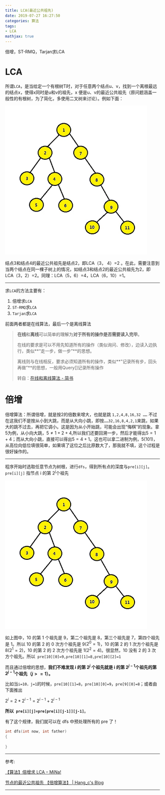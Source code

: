 ```yaml
---
title: LCA(最近公共祖先)
date: 2019-07-27 16:27:50
categories: 算法
tags:
- LCA
mathjax: true
---
```


倍增，ST-RMQ，Tarjan求LCA

<!-- more -->

# LCA

所谓`LCA`，是当给定一个有根树T时，对于任意两个结点u、v，找到一个离根最远的结点x，使得x同时是u和v的祖先，x 便是u、v的最近公共祖先（原问题涵盖一般性的有根树，为了简化，多使用二叉树来讨论）。例如下面：

![](LCA(最近公共祖先)/1.jpg)

结点3和结点4的最近公共祖先是结点2，即LCA（3， 4）=2 。在此，需要注意到当两个结点在同一棵子树上的情况，如结点3和结点2的最近公共祖先为2，即 LCA（3，2）=2。同理：LCA（5，6）=4，LCA（6，10）=1。

---

求`LCA`的方法主要有：

1. 倍增求`LCA`
2. `ST-RMQ`求`LCA`
3. `Tarjan`求`LCA`

前面两者都是在线算法，最后一个是离线算法

> **在线**和**离线**可以简单的理解为**对于所有的操作是否需要读入完毕**。
>
> 在线的要求是可以不用先知道所有的操作（类似询问、修改），边读入边执行，类似**“走一步，做一步”**的思想。
>
> 离线则与在线相反，要求必须知道所有的操作，类似**"记录所有步，回头再做”**的思想，一般用Query[]记录所有操作
>
> 转自：[在线和离线算法 - 简书](https://www.jianshu.com/p/2f21f9d125df)

# 倍增

倍增算法：所谓倍增，就是按2的倍数来增大，也就是跳 `1,2,4,8,16,32 ……` 不过在这我们不是按从小到大跳，而是从大向小跳，即按`……32,16,8,4,2,1`来跳，如果大的跳不过去，再把它调小。这是因为从小开始跳，可能会出现“悔棋”的现象。拿 5为例，从小向大跳，$5≠1+2+4$,所以我们还要回溯一步，然后才能得出$5=1+4$；而从大向小跳，直接可以得出$5=4+1$。这也可以拿二进制为例，5(101)，从高位向低位填很简单，如果填了这位之后比原数大了，那我就不填，这个过程是很好操作的。

---

程序开始时选取任意节点为树根，进行`dfs`，得到所有点的深度与`pre[i][j]`。`pre[i][j]` 指节点 i 的第 $2^j$个祖先

![](LCA(最近公共祖先)/1.jpg)

如上图中，10 的第 1 个祖先是 9，第二个祖先是 8，第三个祖先是 7，第四个祖先是 1。所以 10 的第 2 的 0 次方个祖先是 9($2^0=1$)，10 的第 2 的 1 次方个祖先是 8($2^1=2$)，10 的第 2 的 2 次方个祖先是 1($2^2=4$)。很显然，10 没有 2 的 3 次方个祖先。所以` pre[10][0]=9,pre[10][1]=8,pre[10][2]=1`

而且通过倍增的思想，**我们不难发现 i 的第 $2^j$ 个祖先就是 i 的第 $2^{j-1}$个祖先的第 $2^{j-1}$个祖先（$j>=1$）。**

比如当`i=10，j=1`的时候，`pre[10][1]=8`，`pre[10][0]=9`，`pre[9][0]=8`；或者由下面推出

$2^i = 2*2^{i-1} = 2^{i-1} + 2^{i-1}$

**所以` pre[i][j]=pre[pre[i][j-1]][j-1]`**。

有了这个规律，我们就可以在 dfs 中预处理所有的 pre 了！

```c++
int dfs(int now, int father)
{
    
}
```





---

参考:

[【算法】倍增求 LCA – MiNa!](https://www.mina.moe/archives/401)

[节点的最近公共祖先 【倍增算法】 | Hang_c's Blog](https://hangcc.cn/2018/11/12/计蒜客-节点最近的公共祖先/)

---

